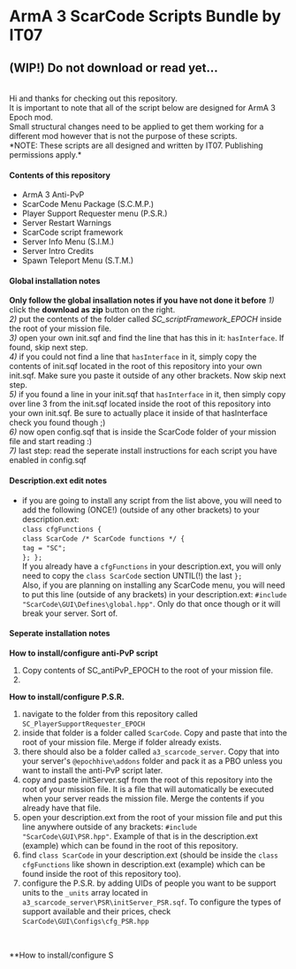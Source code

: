 # ArmA 3 ScarCode Scripts Bundle by IT07
## (WIP!) Do not download or read yet...
<br />
Hi and thanks for checking out this repository.<br />
It is important to note that all of the script below are designed for ArmA 3 Epoch mod.<br />
Small structural changes need to be applied to get them working for a different mod however that is not the purpose of these scripts.<br />
*NOTE: These scripts are all designed and written by IT07. Publishing permissions apply.*

#### Contents of this repository
- ArmA 3 Anti-PvP <br />
- ScarCode Menu Package (S.C.M.P.) <br />
- Player Support Requester menu (P.S.R.) <br />
- Server Restart Warnings <br />
- ScarCode script framework <br />
- Server Info Menu (S.I.M.) <br />
- Server Intro Credits <br />
- Spawn Teleport Menu (S.T.M.)<br />

#### Global installation notes
**Only follow the global insallation notes if you have not done it before**
*1)* click the **download as zip** button on the right.<br />
*2)* put the contents of the folder called *SC_scriptFramework_EPOCH* inside the root of your mission file.<br />
*3)* open your own init.sqf and find the line that has this in it: `hasInterface`. If found, skip next step. <br />
*4)* if you could not find a line that `hasInterface` in it, simply copy the contents of init.sqf located in the root of this repository into your own init.sqf. Make sure you paste it outside of any other brackets. Now skip next step.<br />
*5)* if you found a line in your init.sqf that `hasInterface` in it, then simply copy over line 3 from the init.sqf located inside the root of this repository into your own init.sqf. Be sure to actually place it inside of that hasInterface check you found though ;) <br />
*6)* now open config.sqf that is inside the ScarCode folder of your mission file and start reading :)<br />
*7)* last step: read the seperate install instructions for each script you have enabled in config.sqf

#### Description.ext edit notes
- if you are going to install any script from the list above, you will need to add the following (ONCE!) (outside of any other brackets) to your description.ext: <br />
`class cfgFunctions {` <br />
`class ScarCode /* ScarCode functions */ {`<br />
`tag = "SC";` <br />
`}; };` <br />
If you already have a `cfgFunctions` in your description.ext, you will only need to copy the `class ScarCode` section UNTIL(!) the last `};`<br />
Also, if you are planning on installing any ScarCode menu, you will need to put this line (outside of any brackets) in your description.ext: `#include "ScarCode\GUI\Defines\global.hpp"`. Only do that once though or it will break your server. Sort of.<br />

#### Seperate installation notes
**How to install/configure anti-PvP script**<br />
1) Copy contents of SC_antiPvP_EPOCH to the root of your mission file.<br />
2) 



**How to install/configure P.S.R.**<br />
1) navigate to the folder from this repository called `SC_PlayerSupportRequester_EPOCH`<br />
2) inside that folder is a folder called `ScarCode`. Copy and paste that into the root of your mission file. Merge if folder already exists.<br />
3) there should also be a folder called `a3_scarcode_server`. Copy that into your server's `@epochhive\addons` folder and pack it as a PBO unless you want to install the anti-PvP script later. <br />
4) copy and paste initServer.sqf from the root of this repository into the root of your mission file. It is a file that will automatically be executed when your server reads the mission file. Merge the contents if you already have that file. <br />
5) open your description.ext from the root of your mission file and put this line anywhere outside of any brackets: `#include "ScarCode\GUI\PSR.hpp"`. Example of that is in the description.ext (example) which can be found in the root of this repository.<br />
6) find `class ScarCode` in your description.ext (should be inside the `class cfgFunctions` like shown in description.ext (example) which can be found inside the root of this repository too).<br />
7) configure the P.S.R. by adding UIDs of people you want to be support units to the `_units` array located in `a3_scarcode_server\PSR\initServer_PSR.sqf`. To configure the types of support available and their prices, check `ScarCode\GUI\Configs\cfg_PSR.hpp`<br />
<br />

**How to install/configure S

